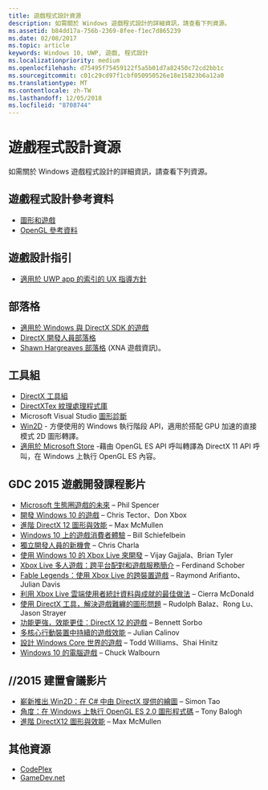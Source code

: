 ```yaml
---
title: 遊戲程式設計資源
description: 如需關於 Windows 遊戲程式設計的詳細資訊，請查看下列資源。
ms.assetid: b84dd17a-756b-2369-8fee-f1ec7d865239
ms.date: 02/08/2017
ms.topic: article
keywords: Windows 10, UWP, 遊戲, 程式設計
ms.localizationpriority: medium
ms.openlocfilehash: d75495f75459122f5a5b01d7a82450c72cd2bb1c
ms.sourcegitcommit: c01c29cd97f1cbf050950526e18e15823b6a12a0
ms.translationtype: MT
ms.contentlocale: zh-TW
ms.lasthandoff: 12/05/2018
ms.locfileid: "8708744"
---
```

# <a name="game-programming-resources"></a>遊戲程式設計資源




如需關於 Windows 遊戲程式設計的詳細資訊，請查看下列資源。

## <a name="game-programming-reference"></a>遊戲程式設計參考資料


-   [圖形和遊戲](https://msdn.microsoft.com/library/windows/desktop/ee663279)
-   [OpenGL 參考資料](http://go.microsoft.com/fwlink/p/?LinkID=288875)

## <a name="game-design-guidance"></a>遊戲設計指引


-   [適用於 UWP app 的索引的 UX 指導方針](https://msdn.microsoft.com/library/windows/apps/hh465424)

## <a name="blogs"></a>部落格


-   [適用於 Windows 與 DirectX SDK 的遊戲]( http://go.microsoft.com/fwlink/p/?LinkID=288873)
-   [DirectX 開發人員部落格]( http://go.microsoft.com/fwlink/p/?LinkID=288874)
-   [Shawn Hargreaves 部落格]( http://go.microsoft.com/fwlink/p/?LinkID=288872) (XNA 遊戲資訊)。

## <a name="toolkits"></a>工具組


-   [DirectX 工具組](  http://go.microsoft.com/fwlink/p/?LinkID=248929)
-   [DirectXTex 紋理處理程式庫](  http://go.microsoft.com/fwlink/p/?LinkID=248926)
-   Microsoft Visual Studio [圖形診斷](https://msdn.microsoft.com/library/windows/apps/hh873207.aspx)
-   [Win2D](https://github.com/Microsoft/Win2D) - 方便使用的 Windows 執行階段 API，適用於搭配 GPU 加速的直接模式 2D 圖形轉譯。
-   [適用於 Microsoft Store](http://go.microsoft.com/fwlink/p/?linkid=618387) -藉由 OpenGL ES API 呼叫轉譯為 DirectX 11 API 呼叫，在 Windows 上執行 OpenGL ES 內容。

## <a name="gdc-2015-game-dev-session-videos"></a>GDC 2015 遊戲開發課程影片


-   [Microsoft 生態圈遊戲的未來](http://channel9.msdn.com/Events/GDC/GDC-2015/The-Future-of-Gaming-Across-the-Microsoft-Ecosystem) – Phil Spencer
-   [開發 Windows 10 的遊戲](http://channel9.msdn.com/Events/GDC/GDC-2015/Developing-Games-for-Windows-10) – Chris Tector、Don Xbox
-   [進階 DirectX 12 圖形與效能](http://channel9.msdn.com/Events/GDC/GDC-2015/Advanced-DirectX12-Graphics-and-Performance) – Max McMullen
-   [Windows 10 上的遊戲消費者體驗](http://channel9.msdn.com/Events/GDC/GDC-2015/Gaming-Consumer-Experience-on-Windows-10) – Bill Schiefelbein
-   [獨立開發人員的新機會](http://channel9.msdn.com/Events/GDC/GDC-2015/New-Opportunities-for-Independent-Developers) – Chris Charla
-   [使用 Windows 10 的 Xbox Live 來開發](http://channel9.msdn.com/Events/GDC/GDC-2015/Developing-with-Xbox-Live-for-Windows-10) – Vijay Gajjala、Brian Tyler
-   [Xbox Live 多人遊戲：跨平台配對和遊戲服務簡介](http://channel9.msdn.com/Events/GDC/GDC-2015/Xbox-Live-Multiplayer-Introducing-services-for-cross-platform-matchmaking-and-gameplay) – Ferdinand Schober
-   [Fable Legends：使用 Xbox Live 的跨裝置遊戲](http://channel9.msdn.com/Events/GDC/GDC-2015/Fable-Legends-Cross-device-Gameplay-with-Xbox-Live) – Raymond Arifianto、Julian Davis
-   [利用 Xbox Live 雲端使用者統計資料與成就的最佳做法](http://channel9.msdn.com/Events/GDC/GDC-2015/Best-Practices-for-Leveraging-Cloud-Based-User-Stats-and-Achievements-in-Xbox-Live) – Cierra McDonald
-   [使用 DirectX 工具，解決遊戲難纏的圖形問題](http://channel9.msdn.com/Events/GDC/GDC-2015/Solve-the-Tough-Graphics-Problems-with-your-Game-Using-DirectX-Tools) – Rudolph Balaz、Rong Lu、Jason Strayer
-   [功能更強，效能更佳：DirectX 12 的遊戲](http://channel9.msdn.com/Events/GDC/GDC-2015/Better-Power-Better-Performance-Your-Game-on-DirectX12) – Bennett Sorbo
-   [多核心行動裝置中持續的遊戲效能](http://channel9.msdn.com/Events/GDC/GDC-2015/Sustained-gaming-performance-in-multi-core-mobile-devices) – Julian Calinov
-   [設計 Windows Core 世界的遊戲](http://channel9.msdn.com/Events/GDC/GDC-2015/Designing-Games-for-a-Windows-Core-World) – Todd Williams、Shai Hinitz
-   [Windows 10 的電腦遊戲](http://channel9.msdn.com/Events/GDC/GDC-2015/PC-Games-for-Windows-10) – Chuck Walbourn

## <a name="build-2015-session-videos"></a>//2015 建置會議影片


-   [嶄新推出 Win2D：在 C# 中由 DirectX 提供的繪圖](https://channel9.msdn.com/Events/Build/2015/2-631) – Simon Tao
-   [角度：在 Windows 上執行 OpenGL ES 2.0 圖形程式碼](https://channel9.msdn.com/Events/Build/2015/3-686) – Tony Balogh
-   [進階 DirectX12 圖形與效能](https://channel9.msdn.com/Events/Build/2015/3-673) – Max McMullen

## <a name="other-resources"></a>其他資源


-   [CodePlex](http://go.microsoft.com/fwlink/p/?LinkID=76627)
-   [GameDev.net](http://go.microsoft.com/fwlink/p/?LinkID=288870)

 

 





